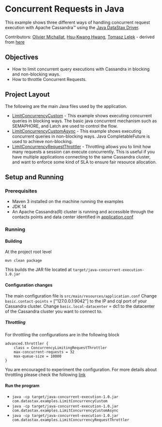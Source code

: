 # Concurrent Requests in Java
This example shows three different ways of handling concurrent request execution with Apache Cassandra™ using the 
[Java DataStax Driver](https://docs.datastax.com/en/developer/java-driver/latest).  


Contributors: [Olivier Michallat](https://github.com/olim7t), [Hsu-Kwang Hwang](https://github.com/hsuhwang), [Tomasz Lelek](https://github.com/tomekl007) - derived from 
[here](https://github.com/datastax/java-driver/tree/4.x/examples/src/main/java/com/datastax/oss/driver/examples/concurrent)
## Objectives

* How to limit concurrent query executions with Cassandra in blocking and non-blocking ways. 
* How to throttle Concurrent Requests.

## Project Layout
The following are the main Java files used by the application.
 
* [LimitConcurrencyCustom](/src/main/java/com/datastax/examples/LimitConcurrencyCustom.java) - This example shows executing concurrent queries in blocking ways. 
The basic java concurrent mechanism such as SEMAPHORE, and Latch are used to control the flow. 
* [LimitConcurrencyCustomAsync](/src/main/java/com/datastax/examples/LimitConcurrencyCustomAsync.java) - This example shows executing concurrent queries in 
non-blocking ways. Java CompletableFuture is used to achieve non-blocking.   
* [LimitConcurrencyRequestThrottler](/src/main/java/com/datastax/examples/LimitConcurrencyRequestThrottler.java) - Throttling allows you to limit how many 
requests a session can execute concurrently. This is useful if you have multiple applications connecting to the same Cassandra cluster, and want to enforce some 
kind of SLA to ensure fair resource allocation.

## Setup and Running

### Prerequisites

* Maven 3 installed on the machine running the examples 
* JDK 14
* An Apache Cassandra(R) cluster is running and accessible through the contacts points and data center identified in [application.conf](/src/main/resources/application.conf)

### Running
#### Building
At the project root level

```mvn clean package```

This builds the JAR file located at `target/java-concurrent-execution-1.0.jar`

#### Configuration changes
The main configuration file is `src/main/resources/application.conf`
Change `basic.contact-points` = ["127.0.0.1:9042"] to the IP and cql port of your Cassandra cluster.
Change `basic.local-datacenter` = dc1 to the datacenter of the Cassandra cluster you want to connect to.

##### Throttling
For throttling the configurations are in the following block

```
advanced.throttler {
    class = ConcurrencyLimitingRequestThrottler
    max-concurrent-requests = 32
    max-queue-size = 10000
}
```

You are encouraged to experiment the configuration. For more details about throttling please check the 
following [link](https://docs.datastax.com/en/developer/java-driver/4.3/manual/core/throttling/)


#### Run the program
* `java -cp target/java-concurrent-execution-1.0.jar com.datastax.examples.LimitConcurrencyCustom`
* `java -cp target/java-concurrent-execution-1.0.jar com.datastax.examples.LimitConcurrencyCustomAsync` 
* `java -cp target/java-concurrent-execution-1.0.jar com.datastax.examples.LimitConcurrencyRequestThrottler`
